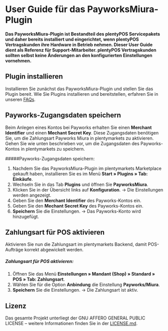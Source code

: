 
# User Guide für das PayworksMiura-Plugin

**Das PayworksMiura-Plugin ist Bestandteil des plentyPOS Servicepakets und daher bereits installiert und eingerichtet, wenn plentyPOS Vertragskunden ihre Hardware in Betrieb nehmen. Dieser User Guide dient als Referenz für Support-Mitarbeiter. plentyPOS Vertragskunden sollten selbst keine Änderungen an den konfigurierten Einstellungen vornehmen.**

<div class="container-toc"></div>

## Plugin installieren

Installieren Sie zunächst das PayworksMiura-Plugin und stellen Sie das Plugin bereit. Wie Sie Plugins installieren und bereitstellen, erfahren Sie in unseren [FAQs](https://marketplace.plentymarkets.com/faq).

## Payworks-Zugangsdaten speichern

Beim Anlegen eines Kontos bei Payworks erhalten Sie einen **Merchant Identifier** und einen **Mechant Secret Key**. Diese Zugangsdaten benötigen Sie, um die Zahlungsart Payworks Miura in plentymarkets zu aktivieren. Gehen Sie wie unten beschrieben vor, um die Zugangsdaten des Payworks-Kontos in plentymarkets zu speichern.

#####Payworks-Zugangsdaten speichern:

1. Nachdem Sie das PayworksMiura-Plugin im plentymarkets Marketplace gekauft haben, installieren Sie es im Menü **Start » Plugins » Tab: Einkäufe**.
2. Wechseln Sie in das Tab **Plugins** und öffnen Sie **PayworksMiura**.
3. Klicken Sie in der Übersicht links auf **Konfiguration**.
→ Die Einstellungen werden angezeigt.
4. Geben Sie den **Merchant Identifier** des Payworks-Kontos ein.
5. Geben Sie den **Mechant Secret Key** des Payworks-Kontos ein.
6. **Speichern** Sie die Einstellungen.
→ Das Payworks-Konto wird hinzugefügt.

## Zahlungsart für POS aktivieren

Aktivieren Sie nun die Zahlungsart im plentymarkets Backend, damit POS-Aufträge korrekt abgewickelt werden.

##### Zahlungsart für POS aktivieren:

1. Öffnen Sie das Menü **Einstellungen » Mandant (Shop) » Standard » POS » Tab: Zahlungsart**.
2. Wählen Sie für die Option **Anbindung** die Einstellung **Payworks/Miura**.
3. **Speichern** Sie die Einstellungen.
→ Die Zahlungsart ist aktiv.

## Lizenz

Das gesamte Projekt unterliegt der GNU AFFERO GENERAL PUBLIC LICENSE – weitere Informationen finden Sie in der [LICENSE.md](https://github.com/plentymarkets/plugin-etsy/blob/master/LICENSE.md).
